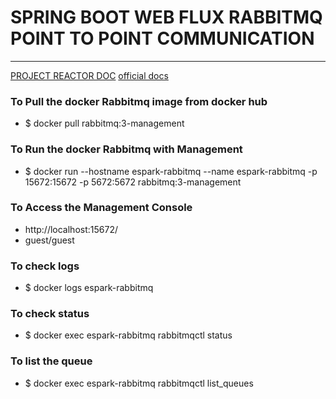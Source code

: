 # SPRING BOOT WEB FLUX RABBITMQ POINT TO POINT COMMUNICATION 

---
[PROJECT REACTOR DOC](https://projectreactor.io/docs)
[official docs](https://projectreactor.io/docs/rabbitmq/release/reference/#_overview)


### To Pull the docker Rabbitmq image from docker hub
* $ docker pull rabbitmq:3-management

### To Run the docker Rabbitmq with Management
* $ docker run  --hostname espark-rabbitmq --name espark-rabbitmq -p 15672:15672 -p 5672:5672  rabbitmq:3-management

### To Access the Management Console 
* http://localhost:15672/
* guest/guest

### To check logs
* $ docker logs espark-rabbitmq

### To check status
* $ docker exec espark-rabbitmq rabbitmqctl status

### To list the queue 
* $ docker exec espark-rabbitmq rabbitmqctl list_queues

